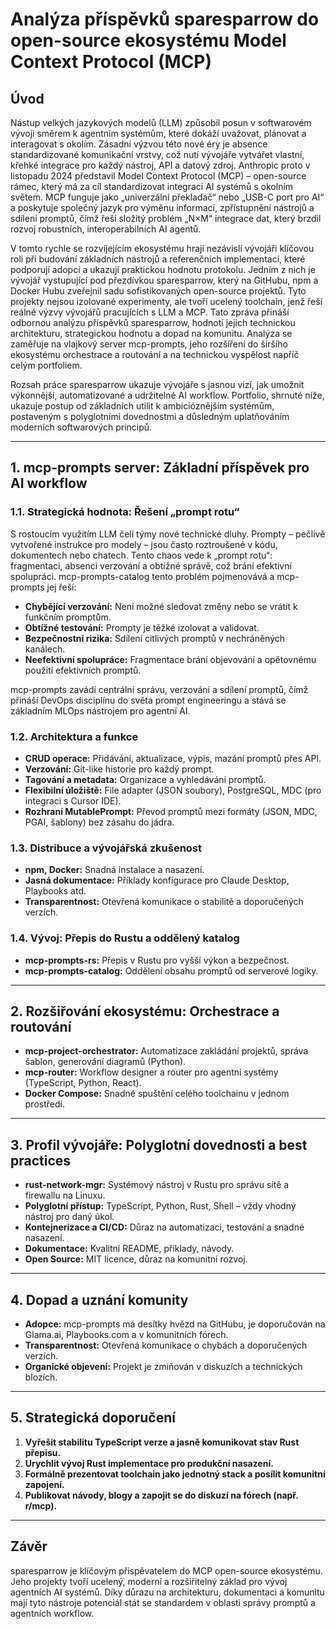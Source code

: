 # Analýza příspěvků sparesparrow do open-source ekosystému Model Context Protocol (MCP)

## Úvod
Nástup velkých jazykových modelů (LLM) způsobil posun v softwarovém vývoji směrem k agentním systémům, které dokáží uvažovat, plánovat a interagovat s okolím. Zásadní výzvou této nové éry je absence standardizované komunikační vrstvy, což nutí vývojáře vytvářet vlastní, křehké integrace pro každý nástroj, API a datový zdroj. Anthropic proto v listopadu 2024 představil Model Context Protocol (MCP) – open-source rámec, který má za cíl standardizovat integraci AI systémů s okolním světem. MCP funguje jako „univerzální překladač“ nebo „USB-C port pro AI“ a poskytuje společný jazyk pro výměnu informací, zpřístupnění nástrojů a sdílení promptů, čímž řeší složitý problém „N×M“ integrace dat, který brzdil rozvoj robustních, interoperabilních AI agentů.

V tomto rychle se rozvíjejícím ekosystému hrají nezávislí vývojáři klíčovou roli při budování základních nástrojů a referenčních implementací, které podporují adopci a ukazují praktickou hodnotu protokolu. Jedním z nich je vývojář vystupující pod přezdívkou sparesparrow, který na GitHubu, npm a Docker Hubu zveřejnil sadu sofistikovaných open-source projektů. Tyto projekty nejsou izolované experimenty, ale tvoří ucelený toolchain, jenž řeší reálné výzvy vývojářů pracujících s LLM a MCP. Tato zpráva přináší odbornou analýzu příspěvků sparesparrow, hodnotí jejich technickou architekturu, strategickou hodnotu a dopad na komunitu. Analýza se zaměřuje na vlajkový server mcp-prompts, jeho rozšíření do širšího ekosystému orchestrace a routování a na technickou vyspělost napříč celým portfoliem.

Rozsah práce sparesparrow ukazuje vývojáře s jasnou vizí, jak umožnit výkonnější, automatizované a udržitelné AI workflow. Portfolio, shrnuté níže, ukazuje postup od základních utilit k ambicióznějším systémům, postaveným s polyglotními dovednostmi a důsledným uplatňováním moderních softwarových principů.

---

## 1. mcp-prompts server: Základní příspěvek pro AI workflow

### 1.1. Strategická hodnota: Řešení „prompt rotu“

S rostoucím využitím LLM čelí týmy nové technické dluhy. Prompty – pečlivě vytvořené instrukce pro modely – jsou často roztroušené v kódu, dokumentech nebo chatech. Tento chaos vede k „prompt rotu“: fragmentaci, absenci verzování a obtížné správě, což brání efektivní spolupráci. mcp-prompts-catalog tento problém pojmenovává a mcp-prompts jej řeší:
- **Chybějící verzování:** Není možné sledovat změny nebo se vrátit k funkčním promptům.
- **Obtížné testování:** Prompty je těžké izolovat a validovat.
- **Bezpečnostní rizika:** Sdílení citlivých promptů v nechráněných kanálech.
- **Neefektivní spolupráce:** Fragmentace brání objevování a opětovnému použití efektivních promptů.

mcp-prompts zavádí centrální správu, verzování a sdílení promptů, čímž přináší DevOps disciplínu do světa prompt engineeringu a stává se základním MLOps nástrojem pro agentní AI.

### 1.2. Architektura a funkce

- **CRUD operace:** Přidávání, aktualizace, výpis, mazání promptů přes API.
- **Verzování:** Git-like historie pro každý prompt.
- **Tagování a metadata:** Organizace a vyhledávání promptů.
- **Flexibilní úložiště:** File adapter (JSON soubory), PostgreSQL, MDC (pro integraci s Cursor IDE).
- **Rozhraní MutablePrompt:** Převod promptů mezi formáty (JSON, MDC, PGAI, šablony) bez zásahu do jádra.

### 1.3. Distribuce a vývojářská zkušenost

- **npm, Docker:** Snadná instalace a nasazení.
- **Jasná dokumentace:** Příklady konfigurace pro Claude Desktop, Playbooks atd.
- **Transparentnost:** Otevřená komunikace o stabilitě a doporučených verzích.

### 1.4. Vývoj: Přepis do Rustu a oddělený katalog

- **mcp-prompts-rs:** Přepis v Rustu pro vyšší výkon a bezpečnost.
- **mcp-prompts-catalog:** Oddělení obsahu promptů od serverové logiky.

---

## 2. Rozšiřování ekosystému: Orchestrace a routování

- **mcp-project-orchestrator:** Automatizace zakládání projektů, správa šablon, generování diagramů (Python).
- **mcp-router:** Workflow designer a router pro agentní systémy (TypeScript, Python, React).
- **Docker Compose:** Snadné spuštění celého toolchainu v jednom prostředí.

---

## 3. Profil vývojáře: Polyglotní dovednosti a best practices

- **rust-network-mgr:** Systémový nástroj v Rustu pro správu sítě a firewallu na Linuxu.
- **Polyglotní přístup:** TypeScript, Python, Rust, Shell – vždy vhodný nástroj pro daný úkol.
- **Kontejnerizace a CI/CD:** Důraz na automatizaci, testování a snadné nasazení.
- **Dokumentace:** Kvalitní README, příklady, návody.
- **Open Source:** MIT licence, důraz na komunitní rozvoj.

---

## 4. Dopad a uznání komunity

- **Adopce:** mcp-prompts má desítky hvězd na GitHubu, je doporučován na Glama.ai, Playbooks.com a v komunitních fórech.
- **Transparentnost:** Otevřená komunikace o chybách a doporučených verzích.
- **Organické objevení:** Projekt je zmiňován v diskuzích a technických blozích.

---

## 5. Strategická doporučení

1. **Vyřešit stabilitu TypeScript verze a jasně komunikovat stav Rust přepisu.**
2. **Urychlit vývoj Rust implementace pro produkční nasazení.**
3. **Formálně prezentovat toolchain jako jednotný stack a posílit komunitní zapojení.**
4. **Publikovat návody, blogy a zapojit se do diskuzí na fórech (např. r/mcp).**

---

## Závěr

sparesparrow je klíčovým přispěvatelem do MCP open-source ekosystému. Jeho projekty tvoří ucelený, moderní a rozšiřitelný základ pro vývoj agentních AI systémů. Díky důrazu na architekturu, dokumentaci a komunitu mají tyto nástroje potenciál stát se standardem v oblasti správy promptů a agentních workflow. 